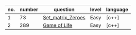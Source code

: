 |no.|number|question|level|language|
|---|---|---|---|---|
|1|73|[Set_matrix_Zeroes](https://leetcode.com/problems/set-matrix-zeroes)|Easy|[c++]|
|2|289|[Game of Life](https://leetcode.com/problems/game-of-life)|Easy|[c++]|


